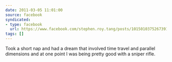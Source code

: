 ```yaml
---
date: 2011-03-05 11:01:00
source: facebook
syndicated:
- type: facebook
  url: https://www.facebook.com/stephen.roy.tang/posts/10150103752673912
tags: []
---
```


Took a short nap and had a dream that involved time travel and parallel dimensions and at one point I was being pretty good with a sniper rifle.